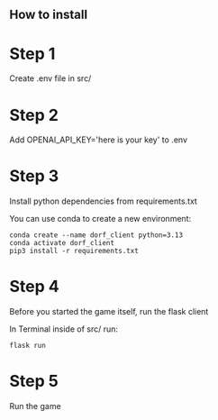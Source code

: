 ## How to install

# Step 1 
Create .env file in src/
# Step 2
Add OPENAI_API_KEY='here is your key' to .env
# Step 3
Install python dependencies from requirements.txt

You can use conda to create a new environment:

```
conda create --name dorf_client python=3.13
conda activate dorf_client
pip3 install -r requirements.txt 
```

# Step 4

Before you started the game itself, run the flask client

In Terminal inside of src/ run:

`flask run`

# Step 5

Run the game
